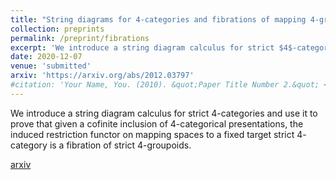 ```yaml
---
title: "String diagrams for 4-categories and fibrations of mapping 4-groupoids"
collection: preprints
permalink: /preprint/fibrations
excerpt: 'We introduce a string diagram calculus for strict $4$-categories and use it to prove that given a cofinite inclusion of $4$-categorical presentations, the induced restriction functor on mapping spaces to a fixed target strict $4$-category is a fibration of strict $4$-groupoids. '
date: 2020-12-07
venue: 'submitted'
arxiv: 'https://arxiv.org/abs/2012.03797'
#citation: 'Your Name, You. (2010). &quot;Paper Title Number 2.&quot; <i>Journal 1</i>. 1(2).'
---
```

We introduce a string diagram calculus for strict $4$-categories and use it to prove that given a cofinite inclusion of $4$-categorical presentations, the induced restriction functor on mapping spaces to a fixed target strict $4$-category is a fibration of strict $4$-groupoids. 

[arxiv](https://arxiv.org/abs/2012.03797)
